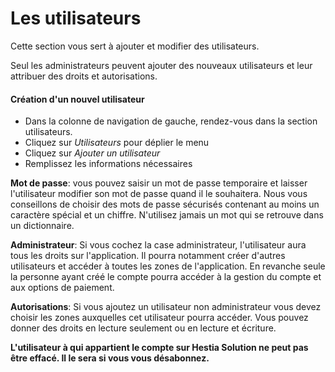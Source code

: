 # Les utilisateurs

Cette section vous sert à ajouter et modifier des utilisateurs. 

Seul les administrateurs peuvent ajouter des nouveaux utilisateurs et leur attribuer des droits et autorisations. 


#### Création d'un nouvel utilisateur


* Dans la colonne de navigation de gauche, rendez-vous dans la section utilisateurs.
* Cliquez sur *Utilisateurs* pour déplier le menu
* Cliquez sur *Ajouter un utilisateur*
* Remplissez les informations nécessaires

**Mot de passe**: vous pouvez saisir un mot de passe temporaire et laisser l'utilisateur modifier son mot de passe quand il le souhaitera. Nous vous conseillons de choisir des mots de passe sécurisés contenant au moins un caractère spécial et un chiffre. N'utilisez jamais un mot qui se retrouve dans un dictionnaire. 

**Administrateur**: Si vous cochez la case administrateur, l'utilisateur aura tous les droits sur l'application. Il pourra notamment créer d'autres utilisateurs et accéder à toutes les zones de l'application. En revanche seule la personne ayant créé le compte pourra accéder à la gestion du compte et aux options de paiement.

**Autorisations**: Si vous ajoutez un utilisateur non administrateur vous devez choisir les zones auxquelles cet utilisateur pourra accéder. Vous pouvez donner des droits en lecture seulement ou en lecture et écriture. 


**L'utilisateur à qui appartient le compte sur Hestia Solution ne peut pas être effacé. Il le sera si vous vous désabonnez.**